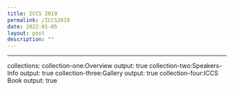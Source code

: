 ```yaml
---
title: ICCS 2019
permalink: /ICCS2019
date: 2022-01-05
layout: post
description: ""
---
```

---
collections:
  collection-one:Overview
    output: true
  collection-two:Speakers-Info
    output: true
  collection-three:Gallery
    output: true
     collection-four:ICCS Book
    output: true
